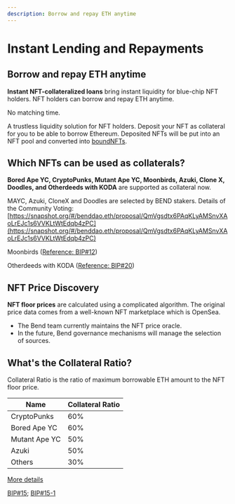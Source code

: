 ```yaml
---
description: Borrow and repay ETH anytime
---
```


# Instant Lending and Repayments

## Borrow and repay ETH anytime

**Instant NFT-collateralized loans** bring instant liquidity for blue-chip NFT holders. NFT holders can borrow and repay ETH anytime.

No matching time.

A trustless liquidity solution for NFT holders. Deposit your NFT as collateral for you to be able to borrow Ethereum. Deposited NFTs will be put into an NFT pool and converted into [boundNFTs](../lending-protocol/boundnft.md).

## Which NFTs can be used as collaterals?

**Bored Ape YC, CryptoPunks, Mutant Ape YC, Moonbirds, Azuki, Clone X,** **Doodles, and Otherdeeds with KODA** are supported as collateral now.

MAYC, Azuki, CloneX and Doodles are selected by BEND stakers. Details of the Community Voting: [https://snapshot.org/#/benddao.eth/proposal/QmVgsdtx6PAqKLyAMSnvXAoLrEJc1s6VVKLtWtEdqb4zPC](https://snapshot.org/#/benddao.eth/proposal/QmVgsdtx6PAqKLyAMSnvXAoLrEJc1s6VVKLtWtEdqb4zPC)

Moonbirds ([Reference: BIP#12](https://snapshot.org/#/benddao.eth/proposal/0xa2a8d7f123444ec8a1829cf2cbb16cdc55208c827270088961e2ff01d8736bd8))

Otherdeeds with KODA ([Reference: BIP#20](https://snapshot.org/#/benddao.eth/proposal/0xcc2ef1acd927a78f6ca2bfc93b05eaf015ce3c2ce07707910d8a4e9416c4c521))

## NFT Price Discovery

**NFT floor prices** are calculated using a complicated algorithm. The original price data comes from a well-known NFT marketplace which is OpenSea.

- The Bend team currently maintains the NFT price oracle.
- In the future, Bend governance mechanisms will manage the selection of sources.

## What's the Collateral Ratio?

Collateral Ratio is the ratio of maximum borrowable ETH amount to the NFT floor price.

| Name          | Collateral Ratio |
| ------------- | ---------------- |
| CryptoPunks   | 60%              |
| Bored Ape YC  | 60%              |
| Mutant Ape YC | 50%              |
| Azuki         | 50%              |
| Others        | 30%              |

[More details](../risk/nft-risk-parameters.md)

[BIP#15](https://snapshot.org/#/benddao.eth/proposal/0x1bd2cb68f3577f97605b542a7094e0d350a427e516ff30503e8172cc89feb9e6); [BIP#15-1](https://snapshot.org/#/benddao.eth/proposal/0x1ae80947cdd462cd2ea451a2b82a293007086826bf75685bf864e817b3c7fd3a)

##
